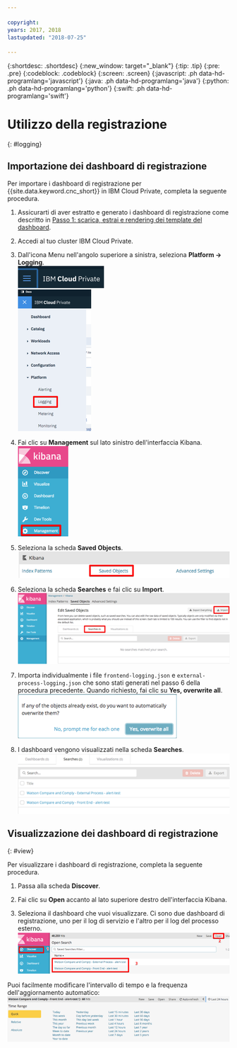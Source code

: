 ```yaml
---

copyright:
years: 2017, 2018
lastupdated: "2018-07-25"

---
```


{:shortdesc: .shortdesc}
{:new_window: target="_blank"}
{:tip: .tip}
{:pre: .pre}
{:codeblock: .codeblock}
{:screen: .screen}
{:javascript: .ph data-hd-programlang='javascript'}
{:java: .ph data-hd-programlang='java'}
{:python: .ph data-hd-programlang='python'}
{:swift: .ph data-hd-programlang='swift'}

# Utilizzo della registrazione
{: #logging}

## Importazione dei dashboard di registrazione

Per importare i dashboard di registrazione per {{site.data.keyword.cnc_short}} in IBM Cloud Private, completa la seguente procedura.

  1. Assicurarti di aver estratto e generato i dashboard di registrazione come descritto in [Passo 1: scarica, estrai e rendering dei template del dashboard](/docs/services/compare-and-comply/monitor.html#monitor).

  1. Accedi al tuo cluster IBM Cloud Private.

  1. Dall'icona Menu nell'angolo superiore a sinistra, seleziona **Platform -> Logging**. <br />
    ![Icona Menu di IBM Cloud Private](images/icp-menu.png) <br />
    ![Menu Platform -> Logging](images/icp-logging.png)

  1. Fai clic su **Management** sul lato sinistro dell'interfaccia Kibana. <br />
    ![Interfaccia Kibana](images/kibana.png)

  1. Seleziona la scheda **Saved Objects**.
    ![Scheda Saved Objects](images/saved-obj.png)

  1. Seleziona la scheda **Searches** e fai clic su **Import**.
    ![Import dalla scheda Searches](images/searches-import.png)

  1. Importa individualmente i file `frontend-logging.json` e `external-process-logging.json` che sono stati generati nel passo 6 della procedura precedente. Quando richiesto, fai clic su **Yes, overwrite all**.
     ![Prompt Yes, overwrite all](images/overwrite-all.png)

  1. I dashboard vengono visualizzati nella scheda **Searches**.
     ![Dashboard nella scheda Searches](images/searches-tab.png)

## Visualizzazione dei dashboard di registrazione
{: #view}

Per visualizzare i dashboard di registrazione, completa la seguente procedura.

  1. Passa alla scheda **Discover**.

  1. Fai clic su **Open** accanto al lato superiore destro dell'interfaccia Kibana.

  1. Seleziona il dashboard che vuoi visualizzare. Ci sono due dashboard di registrazione, uno per il log di servizio e l'altro per il log del processo esterno.
    ![Visualizza i dashboard di registrazione](images/kibana-dboards.png)

Puoi facilmente modificare l'intervallo di tempo e la frequenza dell'aggiornamento automatico:
  ![Modifica l'intervallo di tempo e la frequenza di aggiornamento](images/log-dboard-change.png)

